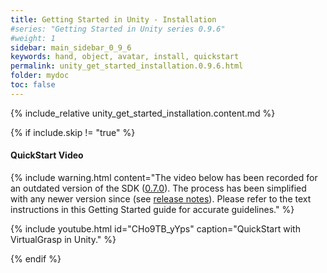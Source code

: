 ```yaml
---
title: Getting Started in Unity - Installation
#series: "Getting Started in Unity series 0.9.6"
#weight: 1
sidebar: main_sidebar_0_9_6
keywords: hand, object, avatar, install, quickstart
permalink: unity_get_started_installation.0.9.6.html
folder: mydoc
toc: false
---
```


{% include_relative unity_get_started_installation.content.md %}

{% if include.skip != "true" %}
#### QuickStart Video

{% include warning.html content="The video below has been recorded for an outdated version of the SDK ([0.7.0](release_notes.0.9.6.html#v070-2021-09-17)). The process has been simplified with any newer version since (see [release notes](release_notes.html)). Please refer to the text instructions in this Getting Started guide for accurate guidelines." %}

{% include youtube.html id="CHo9TB_yYps" caption="QuickStart with VirtualGrasp in Unity." %}

<!--{% include custom/series_acme_next.html %}-->
{% endif %}
